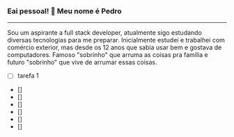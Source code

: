 ### Eai pessoal! 👋 Meu nome é Pedro

<hr> 

Sou um aspirante a full stack developer, atualmente sigo estudando diversas tecnologias para me preparar. Inicialmente estudei e trabalhei com comércio exterior, mas desde os 12 anos que sabia usar bem e gostava de computadores. Famoso "sobrinho" que arruma as coisas pra família e futuro "sobrinho" que vive de arrumar essas coisas. 



- [ ] tarefa 1
- [] 
- [] 
- [] 
- [] 
- [] 
- [] 
